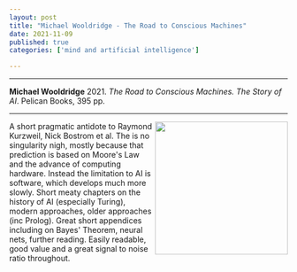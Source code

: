 ```yaml
---
layout: post
title: "Michael Wooldridge - The Road to Conscious Machines"
date: 2021-11-09
published: true
categories: ['mind and artificial intelligence']

---
```



***
<b>Michael Wooldridge</b> 2021. _The Road to Conscious Machines. The Story of AI_. Pelican Books, 395 pp.

***

<img align="right" width="240" src="https://cdn2.penguin.com.au/covers/original/9780241333907.jpg" alt="">  A short pragmatic antidote to Raymond Kurzweil, Nick Bostrom et al.  The is no singularity nigh, mostly because that prediction is based on Moore's Law and the advance of computing hardware.  Instead the limitation to AI is software, which develops much more slowly.  Short meaty chapters on the history of AI (especially Turing), modern approaches, older approaches (inc Prolog).  Great short appendices including on Bayes' Theorem, neural nets, further reading.  Easily readable, good value and a great signal to noise ratio throughout.
